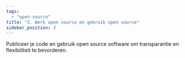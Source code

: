 ```yaml
---
tags:
  - "open-source"
title: "3. Werk open source en gebruik open source"
sidebar_position: 3
---
```


Publiceer je code en gebruik open source software om transparantie en flexibiliteit te bevorderen.
